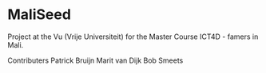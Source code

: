 # MaliSeed
Project at the Vu (Vrije Universiteit) for the Master Course ICT4D - famers in Mali.

Contributers
Patrick Bruijn
Marit van Dijk
Bob Smeets
